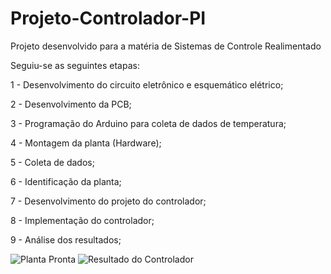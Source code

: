 # Projeto-Controlador-PI

Projeto desenvolvido para a matéria de Sistemas de Controle Realimentado

Seguiu-se as seguintes etapas:

1 - Desenvolvimento do circuito eletrônico e esquemático elétrico;

2 - Desenvolvimento da PCB;

3 - Programação do Arduino para coleta de dados de temperatura;

4 - Montagem da planta (Hardware);

5 - Coleta de dados;

6 - Identificação da planta;

7 - Desenvolvimento do projeto do controlador;

8 - Implementação do controlador;

9 - Análise dos resultados;

![Planta Pronta](https://github.com/kellyfmachado/Projeto---Controlador-PI/assets/134961117/c250b579-cdf8-4ff5-ad95-c4241d2d8081)
![Resultado do Controlador](https://github.com/kellyfmachado/Projeto---Controlador-PI/assets/134961117/e15a21b0-9622-49e2-8b2f-bb53ce823a3b)
